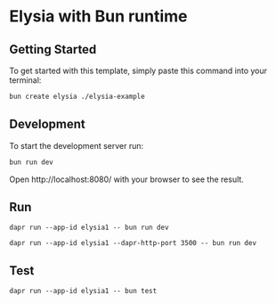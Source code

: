 # Elysia with Bun runtime

## Getting Started
To get started with this template, simply paste this command into your terminal:
```bash
bun create elysia ./elysia-example
```

## Development
To start the development server run:
```bash
bun run dev
```

Open http://localhost:8080/ with your browser to see the result.

## Run

    dapr run --app-id elysia1 -- bun run dev

    dapr run --app-id elysia1 --dapr-http-port 3500 -- bun run dev

## Test

    dapr run --app-id elysia1 -- bun test